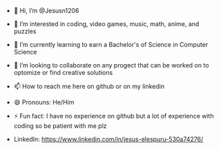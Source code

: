 - 👋 Hi, I’m @Jesusn1206
- 👀 I’m interested in coding, video games, music, math, anime, and puzzles
- 🌱 I’m currently learning to earn a Bachelor's of Science in Computer Science
- 💞️ I’m looking to collaborate on any progect that can be worked on to optomize or find creative solutions
- 📫 How to reach me here on github or on my linkedin
- 😄 Pronouns: He/Him
- ⚡ Fun fact: I have no experience on github but a lot of experience with coding so be patient with me plz

- LinkedIn: https://www.linkedin.com/in/jesus-elespuru-530a74276/

<!---
Jesusn1206/Jesusn1206 is a ✨ special ✨ repository because its `README.md` (this file) appears on your GitHub profile.
You can click the Preview link to take a look at your changes.
--->
